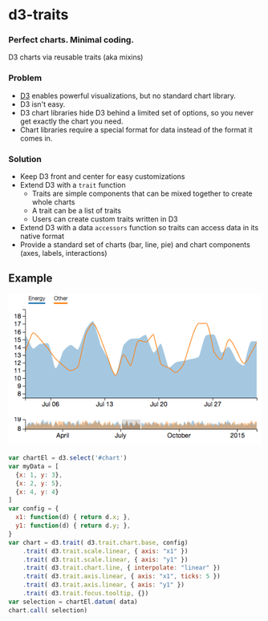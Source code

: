 # d3-traits

### Perfect charts. Minimal coding.

D3 charts via reusable traits (aka mixins)

### Problem

* [D3][d3] enables powerful visualizations, but no standard chart library.
* D3 isn't easy.
* D3 chart libraries hide D3 behind a limited set of options, so you never get exactly the chart you need.
* Chart libraries require a special format for data instead of the format it comes in.

### Solution

* Keep D3 front and center for easy customizations
* Extend D3 with a `trait` function
  * Traits are simple components that can be mixed together to create whole charts
  * A trait can be a list of traits
  * Users can create custom traits written in D3
* Extend D3 with a data `accessors` function so traits can access data in its native format
* Provide a standard set of charts (bar, line, pie) and chart components (axes, labels, interactions)

## Example

![Reef GUI Screenshot](https://github.com/gec/d3-traits/raw/master/screenshot.png)

```javascript
var chartEl = d3.select('#chart')
var myData = [
  {x: 1, y: 3},
  {x: 2, y: 5},
  {x: 4, y: 4}
]
var config = {
  x1: function(d) { return d.x; },
  y1: function(d) { return d.y; },
}
var chart = d3.trait( d3.trait.chart.base, config)
    .trait( d3.trait.scale.linear, { axis: "x1" })
    .trait( d3.trait.scale.linear, { axis: "y1" })
    .trait( d3.trait.chart.line, { interpolate: "linear" })
    .trait( d3.trait.axis.linear, { axis: "x1", ticks: 5 })
    .trait( d3.trait.axis.linear, { axis: "y1" })
    .trait( d3.trait.focus.tooltip, {})
var selection = chartEl.datum( data)
chart.call( selection)  
```

[d3]: http://d3js.org/
[scala]: http://scala-lang.org/
